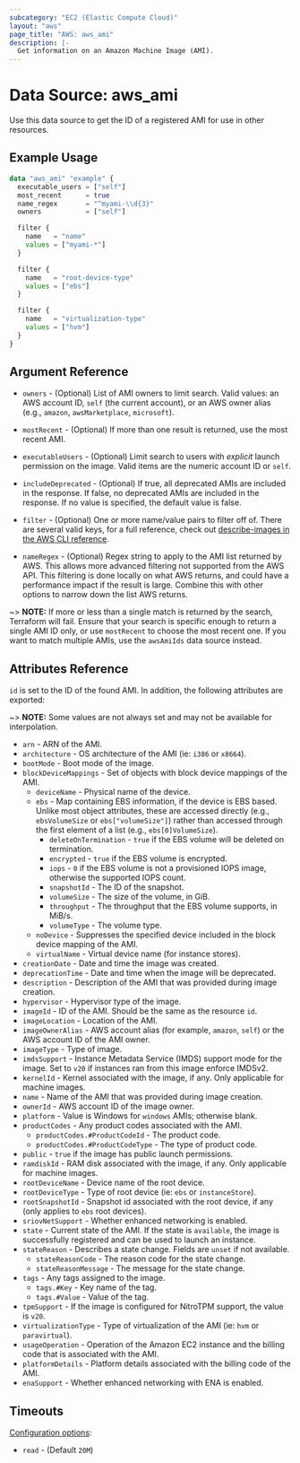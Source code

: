 ```yaml
---
subcategory: "EC2 (Elastic Compute Cloud)"
layout: "aws"
page_title: "AWS: aws_ami"
description: |-
  Get information on an Amazon Machine Image (AMI).
---
```


# Data Source: aws_ami

Use this data source to get the ID of a registered AMI for use in other
resources.

## Example Usage

```terraform
data "aws_ami" "example" {
  executable_users = ["self"]
  most_recent      = true
  name_regex       = "^myami-\\d{3}"
  owners           = ["self"]

  filter {
    name   = "name"
    values = ["myami-*"]
  }

  filter {
    name   = "root-device-type"
    values = ["ebs"]
  }

  filter {
    name   = "virtualization-type"
    values = ["hvm"]
  }
}
```

## Argument Reference

* `owners` - (Optional) List of AMI owners to limit search. Valid values: an AWS account ID, `self` (the current account), or an AWS owner alias (e.g., `amazon`, `awsMarketplace`, `microsoft`).

* `mostRecent` - (Optional) If more than one result is returned, use the most
recent AMI.

* `executableUsers` - (Optional) Limit search to users with *explicit* launch permission on
 the image. Valid items are the numeric account ID or `self`.

* `includeDeprecated` - (Optional) If true, all deprecated AMIs are included in the response. If false, no deprecated AMIs are included in the response. If no value is specified, the default value is false.

* `filter` - (Optional) One or more name/value pairs to filter off of. There are
several valid keys, for a full reference, check out
[describe-images in the AWS CLI reference][1].

* `nameRegex` - (Optional) Regex string to apply to the AMI list returned
by AWS. This allows more advanced filtering not supported from the AWS API. This
filtering is done locally on what AWS returns, and could have a performance
impact if the result is large. Combine this with other
options to narrow down the list AWS returns.

~> **NOTE:** If more or less than a single match is returned by the search,
Terraform will fail. Ensure that your search is specific enough to return
a single AMI ID only, or use `mostRecent` to choose the most recent one. If
you want to match multiple AMIs, use the `awsAmiIds` data source instead.

## Attributes Reference

`id` is set to the ID of the found AMI. In addition, the following attributes
are exported:

~> **NOTE:** Some values are not always set and may not be available for
interpolation.

* `arn` - ARN of the AMI.
* `architecture` - OS architecture of the AMI (ie: `i386` or `x8664`).
* `bootMode` - Boot mode of the image.
* `blockDeviceMappings` - Set of objects with block device mappings of the AMI.
    * `deviceName` - Physical name of the device.
    * `ebs` - Map containing EBS information, if the device is EBS based. Unlike most object attributes, these are accessed directly (e.g., `ebsVolumeSize` or `ebs["volumeSize"]`) rather than accessed through the first element of a list (e.g., `ebs[0]VolumeSize`).
        * `deleteOnTermination` - `true` if the EBS volume will be deleted on termination.
        * `encrypted` - `true` if the EBS volume is encrypted.
        * `iops` - `0` if the EBS volume is not a provisioned IOPS image, otherwise the supported IOPS count.
        * `snapshotId` - The ID of the snapshot.
        * `volumeSize` - The size of the volume, in GiB.
        * `throughput` - The throughput that the EBS volume supports, in MiB/s.
        * `volumeType` - The volume type.
    * `noDevice` - Suppresses the specified device included in the block device mapping of the AMI.
    * `virtualName` - Virtual device name (for instance stores).
* `creationDate` - Date and time the image was created.
* `deprecationTime` - Date and time when the image will be deprecated.
* `description` - Description of the AMI that was provided during image
  creation.
* `hypervisor` - Hypervisor type of the image.
* `imageId` - ID of the AMI. Should be the same as the resource `id`.
* `imageLocation` - Location of the AMI.
* `imageOwnerAlias` - AWS account alias (for example, `amazon`, `self`) or
  the AWS account ID of the AMI owner.
* `imageType` - Type of image.
* `imdsSupport` - Instance Metadata Service (IMDS) support mode for the image. Set to `v20` if instances ran from this image enforce IMDSv2.
* `kernelId` - Kernel associated with the image, if any. Only applicable
  for machine images.
* `name` - Name of the AMI that was provided during image creation.
* `ownerId` - AWS account ID of the image owner.
* `platform` - Value is Windows for `windows` AMIs; otherwise blank.
* `productCodes` - Any product codes associated with the AMI.
    * `productCodes.#ProductCodeId` - The product code.
    * `productCodes.#ProductCodeType` - The type of product code.
* `public` - `true` if the image has public launch permissions.
* `ramdiskId` - RAM disk associated with the image, if any. Only applicable
  for machine images.
* `rootDeviceName` - Device name of the root device.
* `rootDeviceType` - Type of root device (ie: `ebs` or `instanceStore`).
* `rootSnapshotId` - Snapshot id associated with the root device, if any
  (only applies to `ebs` root devices).
* `sriovNetSupport` - Whether enhanced networking is enabled.
* `state` - Current state of the AMI. If the state is `available`, the image
  is successfully registered and can be used to launch an instance.
* `stateReason` - Describes a state change. Fields are `unset` if not available.
    * `stateReasonCode` - The reason code for the state change.
    * `stateReasonMessage` - The message for the state change.
* `tags` - Any tags assigned to the image.
    * `tags.#Key` - Key name of the tag.
    * `tags.#Value` - Value of the tag.
* `tpmSupport` - If the image is configured for NitroTPM support, the value is `v20`.
* `virtualizationType` - Type of virtualization of the AMI (ie: `hvm` or
  `paravirtual`).
* `usageOperation` - Operation of the Amazon EC2 instance and the billing code that is associated with the AMI.
* `platformDetails` - Platform details associated with the billing code of the AMI.
* `enaSupport` - Whether enhanced networking with ENA is enabled.

## Timeouts

[Configuration options](https://developer.hashicorp.com/terraform/language/resources/syntax#operation-timeouts):

- `read` - (Default `20M`)

[1]: http://docs.aws.amazon.com/cli/latest/reference/ec2/describe-images.html

<!-- cache-key: cdktf-0.17.0-pre.15 input-a58cfa31271b0eb341fff64f1791b85478bb428e7a6601186b17ee54e8bf7b45 -->